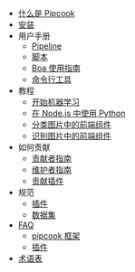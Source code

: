 - [什么是 Pipcook](/zh-cn/README.md)
- [安装](/zh-cn/INSTALL.md)
- 用户手册
  - [Pipeline](/zh-cn/manual/intro-to-pipeline.md)
  - [脚本](/zh-cn/manual/intro-to-script.md)
  - [Boa 使用指南](/zh-cn/manual/intro-to-boa.md)
  - [命令行工具](/zh-cn/manual/pipcook-tools.md)
- 教程
  - [开始机器学习](/zh-cn/tutorials/machine-learning-overview.md)
  - [在 Node.js 中使用 Python](/zh-cn/tutorials/using-python-functions-in-nodejs.md)
  - [分类图片中的前端组件](/zh-cn/tutorials/component-image-classification.md)
  - [识别图片中的前端组件](/zh-cn/tutorials/component-object-detection.md)
- 如何贡献
  - [贡献者指南](/zh-cn/contributing/guide-to-contributor.md)
  - [维护者指南](/zh-cn/contributing/guide-to-collaborator.md)
  - [贡献插件](/zh-cn/contributing/contribute-a-plugin.md)
- 规范
  - [插件](/zh-cn/spec/plugin.md)
  - [数据集](/zh-cn/spec/dataset.md)
- [FAQ](/zh-cn/faq/index.md)
  - [pipcook 框架](/zh-cn/faq/pipcook-framework.md)
  - [插件](/zh-cn/faq/plugins.md)
- [术语表](/zh-cn/GLOSSORY.md)
